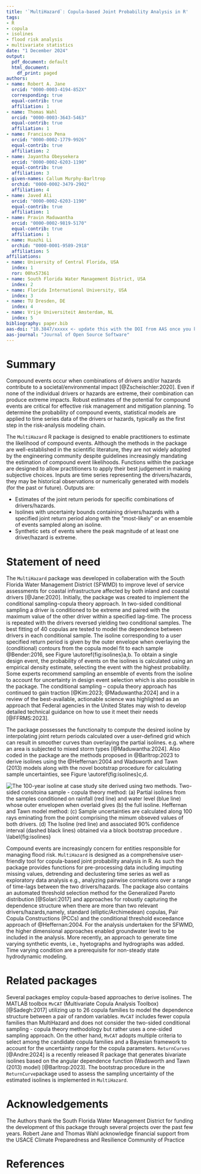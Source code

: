 ```yaml
---
title: '`MultiHazard`: Copula-based Joint Probability Analysis in R'
tags:
- R
- copula
- isolines
- flood risk analysis
- multivariate statistics
date: "1 December 2024"
output:
  pdf_document: default
  html_document:
    df_print: paged
authors:
- name: Robert A. Jane
  orcid: "0000-0003-4194-852X"
  corresponding: true
  equal-contrib: true
  affiliation: 1
- name: Thomas Wahl
  orcid: "0000-0003-3643-5463"
  equal-contrib: true
  affiliation: 1
- name: Francisco Pena
  orcid: "0000-0002-1779-9926"
  equal-contrib: true
  affiliation: 2
- name: Jayantha Obeysekera
  orcid: "0000-0002-6203-1190"
  equal-contrib: true
  affiliation: 3
- given-names: Callum Murphy-Barltrop
  orchid: "0000-0002-3479-2902"
  affiliation: 4
- name: Javed Ali
  orcid: "0000-0002-6203-1190"
  equal-contrib: true
  affiliation: 1
- name: Pravin Maduwantha
  orcid: "0000-0002-9819-5170"
  equal-contrib: true
  affiliation: 1
- name: Huazhi Li
  orchid: "0000-0001-9589-2918"
  affiliation: 5
affiliations:
- name: University of Central Florida, USA
  index: 1
  ror: 00hx57361
- name: South Florida Water Management District, USA
  index: 2
- name: Florida International University, USA
  index: 3
- name: TU Dresden, DE
  index: 4
- name: Vrije Universiteit Amsterdam, NL
  index: 5
bibliography: paper.bib
aas-doi: "10.3847/xxxxx <- update this with the DOI from AAS once you know it."
aas-journal: "Journal of Open Source Software"
---
```


# Summary

Compound events occur when combinations of drivers and/or hazards contribute to a societal/environmental impact [@Zscheischler:2020]. Even if none of the individual drivers or hazards are extreme, their combination can produce extreme impacts. Robust estimates of the potential for compound events are critical for effective risk management and mitigation planning. To determine the probability of compound events, statistical models are applied to time series data of the drivers or hazards, typically as the first step in the risk-analysis modeling chain. 

The `MultiHazard` R package is designed to enable practitioners to estimate the likelihood of compound events. Although the methods in the package are well-established in the scientific literature, they are not widely adopted by the engineering community despite guidelines increasingly mandating the estimation of compound event likelihoods. Functions within the package are designed to allow practitioners to apply their best judgement in making subjective choices. Inputs are time series representing the drivers/hazards, they may be historical observations or numerically generated with models (for the past or future). Outputs are: 

-	Estimates of the joint return periods for specific combinations of drivers/hazards.
-	Isolines with uncertainty bounds containing drivers/hazards with a specified joint return period along with the “most-likely” or an ensemble of events sampled along an isoline.
-	Synthetic sets of events where the peak magnitude of at least one driver/hazard is extreme.


# Statement of need

The `MultiHazard` package was developed in collaberation with the South Florida Water Management District (SFWMD) to improve level of service assessments for coastal infrastructure affected by both inland and coastal drivers [@Jane:2020]. Initially, the package was created to implement the conditional sampling-copula theory approach. In two-sided conditional sampling a driver is conditioned to be extreme and paired with the maximum value of the other driver within a specified lag-time. The process is repeated with the drivers reversed yielding two conditional samples. The best fitting of 40 copulas are tested to model the dependence between drivers in each conditional sample. The isoline corresponding to a user specified return period is given by the outer envelope when overlaying the (conditional) contours from the copula model fit to each sample @Bender:2016, see Figure \autoref{fig:isolines}a,b. To obtain a single design event, the probability of events on the isolines is calculated using an empirical density estimate, selecting the event with the highest probability. Some experts recommend sampling an ensemble of events from the isoline to account for uncertainty in design event selection which is also possible in the package. The conditional sampling – copula theory approach has continued to gain traction [@Kim:2023; @Maduwantha:2024] and in a review of the best-available, actionable science was highlighted as an approach that Federal agencies in the United States may wish to develop detailed technical guidance on how to use it meet their needs [@FFRMS:2023]. 

The package possesses the functionaity to compute the desired isoline by interpolating joint return periods calculated over a user-defined grid which can result in smoother curves than overlaying the partial isolines. e.g. where an area is subjected to mixed storm types [@Maduwantha:2024]. Also coded in the package are the methods proposed in @Barltrop:2023 to derive isolines using the @Heffernan:2004 and Wadsworth and Tawn (2013) models along with the novel bootstrap procedure for calculating sample uncertainties, see Figure \autoref{fig:isolines}c,d.

![The 100-year isoline at case study site derived using two methods. Two-sided consitoina sample - copula theory method: (a) Partial isolines from the samples conditioned on rainfall (red line) and water level (blue line) whose outer envelopen when overlaid gives (b) the full isoline. Heffernan and Tawn model method: (c) Sample uncertainties are calculated along 100 rays eminating from the point comprising the mimum obseved values of both drivers. (d) The Isoline (red line) and associated 90% confidence interval (dashed black lines) obtained via a block bootstrap procedure . \label{fig:isolines}](Figure_1.png)

Compound events are increasingly concern for entities responsible for managing flood risk. `MultiHazard` is designed as a comprehensive user-friendly tool for copula-based joint probability analysis in R. As such the package provides functions for pre-processing data including imputing missing values, detrending and declustering time series as well as exploratory data analysis e.g., analyzing pairwise correlations over a range of time-lags between the two drivers/hazards. The package also contains an automated threshold selection method for the Generalized Pareto distribution [@Solari:2017] and approaches for robustly capturing the dependence structure when there are more than two relevant drivers/hazards,namely, standard (elliptic/Archimedean) copulas, Pair Copula Constructions (PCCs) and the conditional threshold exceedance approach of @Heffernan:2004. For the analysis undertaken for the SFWMD, the higher dimensional approaches enabled groundwater level to be included in the analysis.  More recently, an approach to generate time varying synthetic events, i.e., hyetographs and hydrographs was added. Time varying condition are a prerequisite for non-steady state hydrodynamic modeling. 

# Related packages

Several packages employ copula-based approaches to derive isolines. The MATLAB toolbox `MvCAT` (Multivariate Copula Analysis Toolbox) [@Sadegh:2017] utilizing up to 26 copula families to model the dependence structure between a pair of random variables. `MvCAT` includes fewer copula families than MultiHazard and does not consider the two-sided conditional sampling - copula theory methodology but rather uses a one-sided sampling approach. On the other hand, `MvCAT` adopts multiple criteria to select among the candidate copula families and a Bayesian framework to account for the uncertainty range for the copula parameters. `ReturnCurves` [@Andre:2024] is a recently released R package that generates bivariate isolines based on the angular dependence function (Wadsworth and Tawn (2013) model) [@Barltrop:2023]. The bootstrap procedure in the `ReturnCurve`package used to assess the sampling uncertainty of the estimated isolines is implemented in `MultiHazard`. 

# Acknowledgements

The Authors thank the South Florida Water Management District for funding the development of this package through several projects over the past few years. Robert Jane and Thomas Wahl acknowledge financial support from the USACE Climate Preparedness and Resilience Community of Practice

# References
